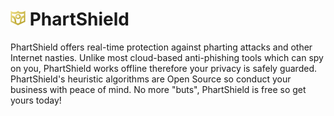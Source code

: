 # ![appicon](https://raw.githubusercontent.com/em-te/anti-pharting/master/icon_24.png) PhartShield

PhartShield offers real-time protection against pharting attacks and other Internet nasties. Unlike most cloud-based anti-phishing tools which can spy on you, PhartShield works offline therefore your privacy is safely guarded. PhartShield's heuristic algorithms are Open Source so conduct your business with peace of mind. No more "buts", PhartShield is free so get yours today! 
